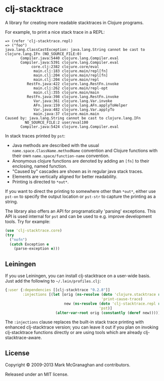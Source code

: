 # clj-stacktrace

A library for creating more readable stacktraces in Clojure programs.

For example, to print a nice stack trace in a REPL:

    => (refer 'clj-stacktrace.repl)
    => ("foo")
    java.lang.ClassCastException: java.lang.String cannot be cast to clojure.lang.IFn (NO_SOURCE_FILE:0)
           Compiler.java:5440 clojure.lang.Compiler.eval
           Compiler.java:5391 clojure.lang.Compiler.eval
                core.clj:2382 clojure.core/eval
                 main.clj:183 clojure.main/repl[fn]
                 main.clj:204 clojure.main/repl[fn]
                 main.clj:204 clojure.main/repl
              RestFn.java:422 clojure.lang.RestFn.invoke
                 main.clj:262 clojure.main/repl-opt
                 main.clj:355 clojure.main/main
              RestFn.java:398 clojure.lang.RestFn.invoke
                 Var.java:361 clojure.lang.Var.invoke
                 AFn.java:159 clojure.lang.AFn.applyToHelper
                 Var.java:482 clojure.lang.Var.applyTo
                 main.java:37 clojure.main.main
    Caused by: java.lang.String cannot be cast to clojure.lang.IFn
             NO_SOURCE_FILE:2 user/eval100
           Compiler.java:5424 clojure.lang.Compiler.eval


In stack traces printed by `pst`:

* Java methods are described with the usual `name.space.ClassName.methodName` convention and Clojure functions with their own `name.space/function-name` convention.
* Anonymous clojure functions are denoted by adding an `[fn]` to their enclosing, named function.
* "Caused by" cascades are shown as in regular java stack traces.
* Elements are vertically aligned for better readability.
* Printing is directed to `*out*`.

If you want to direct the printing to somewhere other than `*out*`, either use `pst-on` to specify the output location or `pst-str` to capture the printing as a string.

The library also offers an API for programatically 'parsing' exceptions. This API is used internal for `pst` and can be used to e.g. improve development tools. Try for example:

```clj
(use 'clj-stacktrace.core)
(try
  ("nofn")
  (catch Exception e
    (parse-exception e)))
```

## Leiningen

If you use Leiningen, you can install clj-stacktrace on a user-wide
basis. Just add the following to `~/.lein/profiles.clj`:

```clj
{:user {:dependencies [[clj-stacktrace "0.2.8"]]
        :injections [(let [orig (ns-resolve (doto 'clojure.stacktrace require)
                                            'print-cause-trace)
                           new (ns-resolve (doto 'clj-stacktrace.repl require)
                                           'pst)]
                       (alter-var-root orig (constantly (deref new))))]}}
```

The `:injections` clause replaces the built-in stack trace printing
with enhanced clj-stacktrace version; you can leave it out if you plan
on invoking clj-stacktrace functions directly or are using tools which
are already clj-stacktrace-aware.

## License

Copyright © 2009-2013 Mark McGranaghan and contributors.

Released under an MIT license.
